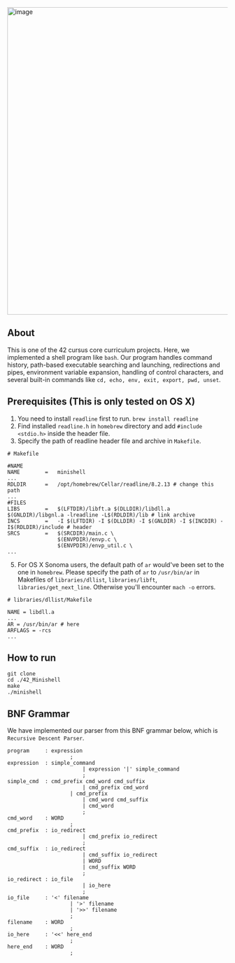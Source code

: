<img width="703" alt="image" src="https://github.com/user-attachments/assets/d7a034a1-f52f-4867-96f9-27849709df31">

## About
This is one of the 42 cursus core curriculum projects. Here, we implemented a shell program like `bash`. Our program handles command history, path-based executable searching and launching, redirections and pipes, environment variable expansion, handling of control characters, and several built-in commands like `cd, echo, env, exit, export, pwd, unset`.

## Prerequisites (This is only tested on OS X)
1. You need to install `readline` first to run.
`brew install readline`
3. Find installed `readline.h` in `homebrew` directory and add `#include <stdio.h>` inside the header file.
4. Specify the path of readline header file and archive in `Makefile`.
```
# Makefile

#NAME
NAME		=	minishell
...
RDLDIR		=	/opt/homebrew/Cellar/readline/8.2.13 # change this path
...
#FILES
LIBS		=	$(LFTDIR)/libft.a $(DLLDIR)/libdll.a $(GNLDIR)/libgnl.a -lreadline -L$(RDLDIR)/lib # link archive
INCS		=	-I $(LFTDIR) -I $(DLLDIR) -I $(GNLDIR) -I $(INCDIR) -I$(RDLDIR)/include # header
SRCS		=	$(SRCDIR)/main.c \
				$(ENVPDIR)/envp.c \
				$(ENVPDIR)/envp_util.c \
...
```
5. For OS X Sonoma users, the default path of `ar` would've been set to the one in `homebrew`. Please specify the path of `ar` to `/usr/bin/ar` in Makefiles of `libraries/dllist`, `libraries/libft`, `libraries/get_next_line`. Otherwise you'll encounter `mach -o` errors.
```
# libraries/dllist/Makefile

NAME = libdll.a
...
AR = /usr/bin/ar # here
ARFLAGS = -rcs
...
```

## How to run
```
git clone 
cd ./42_Minishell
make
./minishell
```

## BNF Grammar
We have implemented our parser from this BNF grammar below, which is `Recursive Descent Parser`.
```
program		: expression
					;
expression 	: simple_command
						| expression '|' simple_command
						;
simple_cmd  : cmd_prefix cmd_word cmd_suffix
						| cmd_prefix cmd_word
			  		| cmd_prefix
						| cmd_word cmd_suffix
						| cmd_word
						;
cmd_word	: WORD
					;
cmd_prefix  : io_redirect
						| cmd_prefix io_redirect
						;
cmd_suffix  : io_redirect
						| cmd_suffix io_redirect
						| WORD
						| cmd_suffix WORD
						;
io_redirect : io_file
						| io_here
						;
io_file  	: '<' filename
				 	| '>' filename
				 	| '>>' filename
					;
filename	: WORD
					;
io_here  	: '<<' here_end
					;
here_end	: WORD
					;
```
